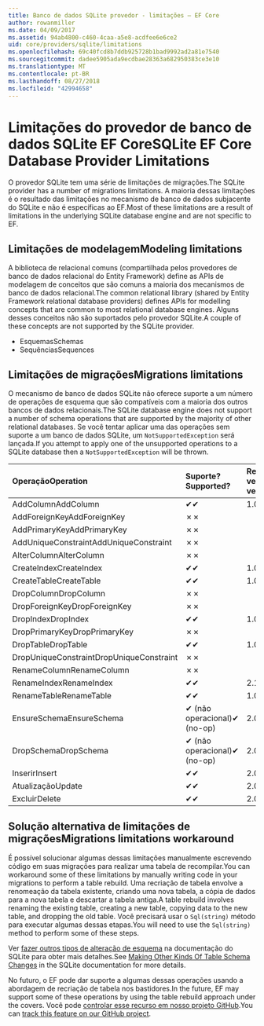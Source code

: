 ```yaml
---
title: Banco de dados SQLite provedor - limitações – EF Core
author: rowanmiller
ms.date: 04/09/2017
ms.assetid: 94ab4800-c460-4caa-a5e8-acdfee6e6ce2
uid: core/providers/sqlite/limitations
ms.openlocfilehash: 69c40fcd8b7ddb925728b1bad9992ad2a81e7540
ms.sourcegitcommit: dadee5905ada9ecdbae28363a682950383ce3e10
ms.translationtype: MT
ms.contentlocale: pt-BR
ms.lasthandoff: 08/27/2018
ms.locfileid: "42994658"
---
```

# <a name="sqlite-ef-core-database-provider-limitations"></a><span data-ttu-id="16b6b-102">Limitações do provedor de banco de dados SQLite EF Core</span><span class="sxs-lookup"><span data-stu-id="16b6b-102">SQLite EF Core Database Provider Limitations</span></span>

<span data-ttu-id="16b6b-103">O provedor SQLite tem uma série de limitações de migrações.</span><span class="sxs-lookup"><span data-stu-id="16b6b-103">The SQLite provider has a number of migrations limitations.</span></span> <span data-ttu-id="16b6b-104">A maioria dessas limitações é o resultado das limitações no mecanismo de banco de dados subjacente do SQLite e não é específicas ao EF.</span><span class="sxs-lookup"><span data-stu-id="16b6b-104">Most of these limitations are a result of limitations in the underlying SQLite database engine and are not specific to EF.</span></span>

## <a name="modeling-limitations"></a><span data-ttu-id="16b6b-105">Limitações de modelagem</span><span class="sxs-lookup"><span data-stu-id="16b6b-105">Modeling limitations</span></span>

<span data-ttu-id="16b6b-106">A biblioteca de relacional comuns (compartilhada pelos provedores de banco de dados relacional do Entity Framework) define as APIs de modelagem de conceitos que são comuns a maioria dos mecanismos de banco de dados relacional.</span><span class="sxs-lookup"><span data-stu-id="16b6b-106">The common relational library (shared by Entity Framework relational database providers) defines APIs for modelling concepts that are common to most relational database engines.</span></span> <span data-ttu-id="16b6b-107">Alguns desses conceitos não são suportados pelo provedor SQLite.</span><span class="sxs-lookup"><span data-stu-id="16b6b-107">A couple of these concepts are not supported by the SQLite provider.</span></span>

* <span data-ttu-id="16b6b-108">Esquemas</span><span class="sxs-lookup"><span data-stu-id="16b6b-108">Schemas</span></span>
* <span data-ttu-id="16b6b-109">Sequências</span><span class="sxs-lookup"><span data-stu-id="16b6b-109">Sequences</span></span>

## <a name="migrations-limitations"></a><span data-ttu-id="16b6b-110">Limitações de migrações</span><span class="sxs-lookup"><span data-stu-id="16b6b-110">Migrations limitations</span></span>

<span data-ttu-id="16b6b-111">O mecanismo de banco de dados SQLite não oferece suporte a um número de operações de esquema que são compatíveis com a maioria dos outros bancos de dados relacionais.</span><span class="sxs-lookup"><span data-stu-id="16b6b-111">The SQLite database engine does not support a number of schema operations that are supported by the majority of other relational databases.</span></span> <span data-ttu-id="16b6b-112">Se você tentar aplicar uma das operações sem suporte a um banco de dados SQLite, um `NotSupportedException` será lançada.</span><span class="sxs-lookup"><span data-stu-id="16b6b-112">If you attempt to apply one of the unsupported operations to a SQLite database then a `NotSupportedException` will be thrown.</span></span>

| <span data-ttu-id="16b6b-113">Operação</span><span class="sxs-lookup"><span data-stu-id="16b6b-113">Operation</span></span>            | <span data-ttu-id="16b6b-114">Suporte?</span><span class="sxs-lookup"><span data-stu-id="16b6b-114">Supported?</span></span> | <span data-ttu-id="16b6b-115">Requer a versão</span><span class="sxs-lookup"><span data-stu-id="16b6b-115">Requires version</span></span> |
|:---------------------|:-----------|:-----------------|
| <span data-ttu-id="16b6b-116">AddColumn</span><span class="sxs-lookup"><span data-stu-id="16b6b-116">AddColumn</span></span>            | <span data-ttu-id="16b6b-117">✔</span><span class="sxs-lookup"><span data-stu-id="16b6b-117">✔</span></span>          | <span data-ttu-id="16b6b-118">1.0</span><span class="sxs-lookup"><span data-stu-id="16b6b-118">1.0</span></span>              |
| <span data-ttu-id="16b6b-119">AddForeignKey</span><span class="sxs-lookup"><span data-stu-id="16b6b-119">AddForeignKey</span></span>        | <span data-ttu-id="16b6b-120">✗</span><span class="sxs-lookup"><span data-stu-id="16b6b-120">✗</span></span>          |                  |
| <span data-ttu-id="16b6b-121">AddPrimaryKey</span><span class="sxs-lookup"><span data-stu-id="16b6b-121">AddPrimaryKey</span></span>        | <span data-ttu-id="16b6b-122">✗</span><span class="sxs-lookup"><span data-stu-id="16b6b-122">✗</span></span>          |                  |
| <span data-ttu-id="16b6b-123">AddUniqueConstraint</span><span class="sxs-lookup"><span data-stu-id="16b6b-123">AddUniqueConstraint</span></span>  | <span data-ttu-id="16b6b-124">✗</span><span class="sxs-lookup"><span data-stu-id="16b6b-124">✗</span></span>          |                  |
| <span data-ttu-id="16b6b-125">AlterColumn</span><span class="sxs-lookup"><span data-stu-id="16b6b-125">AlterColumn</span></span>          | <span data-ttu-id="16b6b-126">✗</span><span class="sxs-lookup"><span data-stu-id="16b6b-126">✗</span></span>          |                  |
| <span data-ttu-id="16b6b-127">CreateIndex</span><span class="sxs-lookup"><span data-stu-id="16b6b-127">CreateIndex</span></span>          | <span data-ttu-id="16b6b-128">✔</span><span class="sxs-lookup"><span data-stu-id="16b6b-128">✔</span></span>          | <span data-ttu-id="16b6b-129">1.0</span><span class="sxs-lookup"><span data-stu-id="16b6b-129">1.0</span></span>              |
| <span data-ttu-id="16b6b-130">CreateTable</span><span class="sxs-lookup"><span data-stu-id="16b6b-130">CreateTable</span></span>          | <span data-ttu-id="16b6b-131">✔</span><span class="sxs-lookup"><span data-stu-id="16b6b-131">✔</span></span>          | <span data-ttu-id="16b6b-132">1.0</span><span class="sxs-lookup"><span data-stu-id="16b6b-132">1.0</span></span>              |
| <span data-ttu-id="16b6b-133">DropColumn</span><span class="sxs-lookup"><span data-stu-id="16b6b-133">DropColumn</span></span>           | <span data-ttu-id="16b6b-134">✗</span><span class="sxs-lookup"><span data-stu-id="16b6b-134">✗</span></span>          |                  |
| <span data-ttu-id="16b6b-135">DropForeignKey</span><span class="sxs-lookup"><span data-stu-id="16b6b-135">DropForeignKey</span></span>       | <span data-ttu-id="16b6b-136">✗</span><span class="sxs-lookup"><span data-stu-id="16b6b-136">✗</span></span>          |                  |
| <span data-ttu-id="16b6b-137">DropIndex</span><span class="sxs-lookup"><span data-stu-id="16b6b-137">DropIndex</span></span>            | <span data-ttu-id="16b6b-138">✔</span><span class="sxs-lookup"><span data-stu-id="16b6b-138">✔</span></span>          | <span data-ttu-id="16b6b-139">1.0</span><span class="sxs-lookup"><span data-stu-id="16b6b-139">1.0</span></span>              |
| <span data-ttu-id="16b6b-140">DropPrimaryKey</span><span class="sxs-lookup"><span data-stu-id="16b6b-140">DropPrimaryKey</span></span>       | <span data-ttu-id="16b6b-141">✗</span><span class="sxs-lookup"><span data-stu-id="16b6b-141">✗</span></span>          |                  |
| <span data-ttu-id="16b6b-142">DropTable</span><span class="sxs-lookup"><span data-stu-id="16b6b-142">DropTable</span></span>            | <span data-ttu-id="16b6b-143">✔</span><span class="sxs-lookup"><span data-stu-id="16b6b-143">✔</span></span>          | <span data-ttu-id="16b6b-144">1.0</span><span class="sxs-lookup"><span data-stu-id="16b6b-144">1.0</span></span>              |
| <span data-ttu-id="16b6b-145">DropUniqueConstraint</span><span class="sxs-lookup"><span data-stu-id="16b6b-145">DropUniqueConstraint</span></span> | <span data-ttu-id="16b6b-146">✗</span><span class="sxs-lookup"><span data-stu-id="16b6b-146">✗</span></span>          |                  |
| <span data-ttu-id="16b6b-147">RenameColumn</span><span class="sxs-lookup"><span data-stu-id="16b6b-147">RenameColumn</span></span>         | <span data-ttu-id="16b6b-148">✗</span><span class="sxs-lookup"><span data-stu-id="16b6b-148">✗</span></span>          |                  |
| <span data-ttu-id="16b6b-149">RenameIndex</span><span class="sxs-lookup"><span data-stu-id="16b6b-149">RenameIndex</span></span>          | <span data-ttu-id="16b6b-150">✔</span><span class="sxs-lookup"><span data-stu-id="16b6b-150">✔</span></span>          | <span data-ttu-id="16b6b-151">2.1</span><span class="sxs-lookup"><span data-stu-id="16b6b-151">2.1</span></span>              |
| <span data-ttu-id="16b6b-152">RenameTable</span><span class="sxs-lookup"><span data-stu-id="16b6b-152">RenameTable</span></span>          | <span data-ttu-id="16b6b-153">✔</span><span class="sxs-lookup"><span data-stu-id="16b6b-153">✔</span></span>          | <span data-ttu-id="16b6b-154">1.0</span><span class="sxs-lookup"><span data-stu-id="16b6b-154">1.0</span></span>              |
| <span data-ttu-id="16b6b-155">EnsureSchema</span><span class="sxs-lookup"><span data-stu-id="16b6b-155">EnsureSchema</span></span>         | <span data-ttu-id="16b6b-156">✔ (não operacional)</span><span class="sxs-lookup"><span data-stu-id="16b6b-156">✔ (no-op)</span></span>  | <span data-ttu-id="16b6b-157">2.0</span><span class="sxs-lookup"><span data-stu-id="16b6b-157">2.0</span></span>              |
| <span data-ttu-id="16b6b-158">DropSchema</span><span class="sxs-lookup"><span data-stu-id="16b6b-158">DropSchema</span></span>           | <span data-ttu-id="16b6b-159">✔ (não operacional)</span><span class="sxs-lookup"><span data-stu-id="16b6b-159">✔ (no-op)</span></span>  | <span data-ttu-id="16b6b-160">2.0</span><span class="sxs-lookup"><span data-stu-id="16b6b-160">2.0</span></span>              |
| <span data-ttu-id="16b6b-161">Inserir</span><span class="sxs-lookup"><span data-stu-id="16b6b-161">Insert</span></span>               | <span data-ttu-id="16b6b-162">✔</span><span class="sxs-lookup"><span data-stu-id="16b6b-162">✔</span></span>          | <span data-ttu-id="16b6b-163">2.0</span><span class="sxs-lookup"><span data-stu-id="16b6b-163">2.0</span></span>              |
| <span data-ttu-id="16b6b-164">Atualização</span><span class="sxs-lookup"><span data-stu-id="16b6b-164">Update</span></span>               | <span data-ttu-id="16b6b-165">✔</span><span class="sxs-lookup"><span data-stu-id="16b6b-165">✔</span></span>          | <span data-ttu-id="16b6b-166">2.0</span><span class="sxs-lookup"><span data-stu-id="16b6b-166">2.0</span></span>              |
| <span data-ttu-id="16b6b-167">Excluir</span><span class="sxs-lookup"><span data-stu-id="16b6b-167">Delete</span></span>               | <span data-ttu-id="16b6b-168">✔</span><span class="sxs-lookup"><span data-stu-id="16b6b-168">✔</span></span>          | <span data-ttu-id="16b6b-169">2.0</span><span class="sxs-lookup"><span data-stu-id="16b6b-169">2.0</span></span>              |

## <a name="migrations-limitations-workaround"></a><span data-ttu-id="16b6b-170">Solução alternativa de limitações de migrações</span><span class="sxs-lookup"><span data-stu-id="16b6b-170">Migrations limitations workaround</span></span>

<span data-ttu-id="16b6b-171">É possível solucionar algumas dessas limitações manualmente escrevendo código em suas migrações para realizar uma tabela de recompilar.</span><span class="sxs-lookup"><span data-stu-id="16b6b-171">You can workaround some of these limitations by manually writing code in your migrations to perform a table rebuild.</span></span> <span data-ttu-id="16b6b-172">Uma recriação de tabela envolve a renomeação da tabela existente, criando uma nova tabela, a cópia de dados para a nova tabela e descartar a tabela antiga.</span><span class="sxs-lookup"><span data-stu-id="16b6b-172">A table rebuild involves renaming the existing table, creating a new table, copying data to the new table, and dropping the old table.</span></span> <span data-ttu-id="16b6b-173">Você precisará usar o `Sql(string)` método para executar algumas dessas etapas.</span><span class="sxs-lookup"><span data-stu-id="16b6b-173">You will need to use the `Sql(string)` method to perform some of these steps.</span></span>

<span data-ttu-id="16b6b-174">Ver [fazer outros tipos de alteração de esquema](http://sqlite.org/lang_altertable.html#otheralter) na documentação do SQLite para obter mais detalhes.</span><span class="sxs-lookup"><span data-stu-id="16b6b-174">See [Making Other Kinds Of Table Schema Changes](http://sqlite.org/lang_altertable.html#otheralter) in the SQLite documentation for more details.</span></span>

<span data-ttu-id="16b6b-175">No futuro, o EF pode dar suporte a algumas dessas operações usando a abordagem de recriação de tabela nos bastidores.</span><span class="sxs-lookup"><span data-stu-id="16b6b-175">In the future, EF may support some of these operations by using the table rebuild approach under the covers.</span></span> <span data-ttu-id="16b6b-176">Você pode [controlar esse recurso em nosso projeto GitHub](https://github.com/aspnet/EntityFrameworkCore/issues/329).</span><span class="sxs-lookup"><span data-stu-id="16b6b-176">You can [track this feature on our GitHub project](https://github.com/aspnet/EntityFrameworkCore/issues/329).</span></span>
